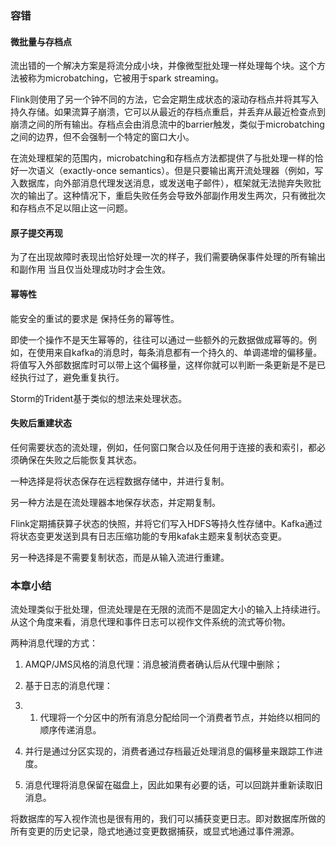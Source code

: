 ### 容错



#### 微批量与存档点

流出错的一个解决方案是将流分成小块，并像微型批处理一样处理每个块。这个方法被称为microbatching，它被用于spark streaming。

Flink则使用了另一个钟不同的方法，它会定期生成状态的滚动存档点并将其写入持久存储。如果流算子崩溃，它可以从最近的存档点重启，并丢弃从最近检查点到崩溃之间的所有输出。存档点会由消息流中的barrier触发，类似于microbatching之间的边界，但不会强制一个特定的窗口大小。

在流处理框架的范围内，microbatching和存档点方法都提供了与批处理一样的恰好一次语义（exactly-once semantics）。但是只要输出离开流处理器（例如，写入数据库，向外部消息代理发送消息，或发送电子邮件），框架就无法抛弃失败批次的输出了。这种情况下，重启失败任务会导致外部副作用发生两次，只有微批次和存档点不足以阻止这一问题。



#### 原子提交再现

为了在出现故障时表现出恰好处理一次的样子，我们需要确保事件处理的所有输出和副作用 当且仅当处理成功时才会生效。





#### 幂等性

能安全的重试的要求是 保持任务的幂等性。

即使一个操作不是天生幂等的，往往可以通过一些额外的元数据做成幂等的。例如，在使用来自kafka的消息时，每条消息都有一个持久的、单调递增的偏移量。将值写入外部数据库时可以带上这个偏移量，这样你就可以判断一条更新是不是已经执行过了，避免重复执行。

Storm的Trident基于类似的想法来处理状态。



#### 失败后重建状态

任何需要状态的流处理，例如，任何窗口聚合以及任何用于连接的表和索引，都必须确保在失败之后能恢复其状态。

一种选择是将状态保存在远程数据存储中，并进行复制。

另一种方法是在流处理器本地保存状态，并定期复制。



Flink定期捕获算子状态的快照，并将它们写入HDFS等持久性存储中。Kafka通过将状态变更发送到具有日志压缩功能的专用kafak主题来复制状态变更。



另一种选择是不需要复制状态，而是从输入流进行重建。



### 本章小结

流处理类似于批处理，但流处理是在无限的流而不是固定大小的输入上持续进行。从这个角度来看，消息代理和事件日志可以视作文件系统的流式等价物。

两种消息代理的方式：

1. AMQP/JMS风格的消息代理：消息被消费者确认后从代理中删除；
2. 基于日志的消息代理：

1. 1. 代理将一个分区中的所有消息分配给同一个消费者节点，并始终以相同的顺序传递消息。
2. 并行是通过分区实现的，消费者通过存档最近处理消息的偏移量来跟踪工作进度。
3. 消息代理将消息保留在磁盘上，因此如果有必要的话，可以回跳并重新读取旧消息。

将数据库的写入视作流也是很有用的，我们可以捕获变更日志。即对数据库所做的所有变更的历史记录，隐式地通过变更数据捕获，或显式地通过事件溯源。
